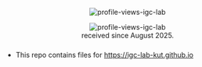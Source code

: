 <p align="center">
    <img src="https://count.getloli.com/get/@:igc-lab-kut?theme=rule34" alt="profile-views-igc-lab">
</p>
<div align="center">
    <img src="https://komarev.com/ghpvc/?username=igc-lab-kut" alt="profile-views-igc-lab">
 </div>
<div align="center">received since August 2025. </div>

###

* This repo contains files for https://igc-lab-kut.github.io

